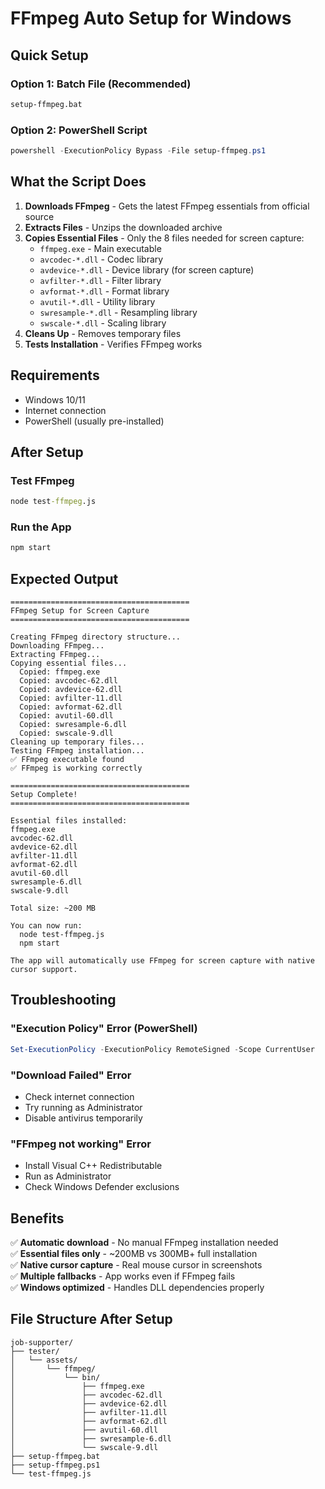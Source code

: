 # FFmpeg Auto Setup for Windows

## Quick Setup

### Option 1: Batch File (Recommended)
```cmd
setup-ffmpeg.bat
```

### Option 2: PowerShell Script
```powershell
powershell -ExecutionPolicy Bypass -File setup-ffmpeg.ps1
```

## What the Script Does

1. **Downloads FFmpeg** - Gets the latest FFmpeg essentials from official source
2. **Extracts Files** - Unzips the downloaded archive
3. **Copies Essential Files** - Only the 8 files needed for screen capture:
   - `ffmpeg.exe` - Main executable
   - `avcodec-*.dll` - Codec library
   - `avdevice-*.dll` - Device library (for screen capture)
   - `avfilter-*.dll` - Filter library
   - `avformat-*.dll` - Format library
   - `avutil-*.dll` - Utility library
   - `swresample-*.dll` - Resampling library
   - `swscale-*.dll` - Scaling library
4. **Cleans Up** - Removes temporary files
5. **Tests Installation** - Verifies FFmpeg works

## Requirements

- Windows 10/11
- Internet connection
- PowerShell (usually pre-installed)

## After Setup

### Test FFmpeg
```cmd
node test-ffmpeg.js
```

### Run the App
```cmd
npm start
```

## Expected Output

```
========================================
FFmpeg Setup for Screen Capture
========================================

Creating FFmpeg directory structure...
Downloading FFmpeg...
Extracting FFmpeg...
Copying essential files...
  Copied: ffmpeg.exe
  Copied: avcodec-62.dll
  Copied: avdevice-62.dll
  Copied: avfilter-11.dll
  Copied: avformat-62.dll
  Copied: avutil-60.dll
  Copied: swresample-6.dll
  Copied: swscale-9.dll
Cleaning up temporary files...
Testing FFmpeg installation...
✅ FFmpeg executable found
✅ FFmpeg is working correctly

========================================
Setup Complete!
========================================

Essential files installed:
ffmpeg.exe
avcodec-62.dll
avdevice-62.dll
avfilter-11.dll
avformat-62.dll
avutil-60.dll
swresample-6.dll
swscale-9.dll

Total size: ~200 MB

You can now run:
  node test-ffmpeg.js
  npm start

The app will automatically use FFmpeg for screen capture with native cursor support.
```

## Troubleshooting

### "Execution Policy" Error (PowerShell)
```powershell
Set-ExecutionPolicy -ExecutionPolicy RemoteSigned -Scope CurrentUser
```

### "Download Failed" Error
- Check internet connection
- Try running as Administrator
- Disable antivirus temporarily

### "FFmpeg not working" Error
- Install Visual C++ Redistributable
- Run as Administrator
- Check Windows Defender exclusions

## Benefits

✅ **Automatic download** - No manual FFmpeg installation needed  
✅ **Essential files only** - ~200MB vs 300MB+ full installation  
✅ **Native cursor capture** - Real mouse cursor in screenshots  
✅ **Multiple fallbacks** - App works even if FFmpeg fails  
✅ **Windows optimized** - Handles DLL dependencies properly  

## File Structure After Setup

```
job-supporter/
├── tester/
│   └── assets/
│       └── ffmpeg/
│           └── bin/
│               ├── ffmpeg.exe
│               ├── avcodec-62.dll
│               ├── avdevice-62.dll
│               ├── avfilter-11.dll
│               ├── avformat-62.dll
│               ├── avutil-60.dll
│               ├── swresample-6.dll
│               └── swscale-9.dll
├── setup-ffmpeg.bat
├── setup-ffmpeg.ps1
└── test-ffmpeg.js
```
